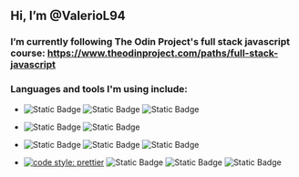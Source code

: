 ## Hi, I’m @ValerioL94

### I’m currently following The Odin Project's full stack javascript course: https://www.theodinproject.com/paths/full-stack-javascript

### Languages and tools I'm using include:



 - ![Static Badge](https://img.shields.io/badge/HTML5-%23E34F26?logo=html5&labelColor=white) ![Static Badge](https://img.shields.io/badge/CSS3-%231572B6?logo=css3&logoColor=%231572B6&labelColor=white) ![Static Badge](https://img.shields.io/badge/JavaScript-grey?style=flat&logo=javascript)

 - ![Static Badge](https://img.shields.io/badge/Git-white?style=flat&logo=git) ![Static Badge](https://img.shields.io/badge/GitHub-white?style=flat&logo=github&logoColor=%23181717)
 - ![Static Badge](https://img.shields.io/badge/Visual%20Studio%20Code-%23007ACC?style=flat&logo=visualstudiocode&logoColor=%23007ACC&labelColor=white) ![Static Badge](https://img.shields.io/badge/npm-white?style=flat&logo=npm&labelColor=white&color=%23CB3837) ![Static Badge](https://img.shields.io/badge/Webpack-white?style=flat&logo=webpack&logoColor=%238DD6F9&labelColor=white&color=%238DD6F9)

- [![code style: prettier](https://img.shields.io/badge/code_style-prettier-ff69b4.svg?style=flat-square)](https://github.com/prettier/prettier) ![Static Badge](https://img.shields.io/badge/ESLint-white?style=flat&logo=eslint&logoColor=%234B32C3&labelColor=white&color=%234B32C3) ![Static Badge](https://img.shields.io/badge/Babel-grey?logo=babel) ![Static Badge](https://img.shields.io/badge/Jest%20-%20%20%23C21325?logo=jest&logoColor=white&labelColor=%20%23C21325)






<!---
ValerioL94/ValerioL94 is a ✨ special ✨ repository because its `README.md` (this file) appears on your GitHub profile.
You can click the Preview link to take a look at your changes.
--->

